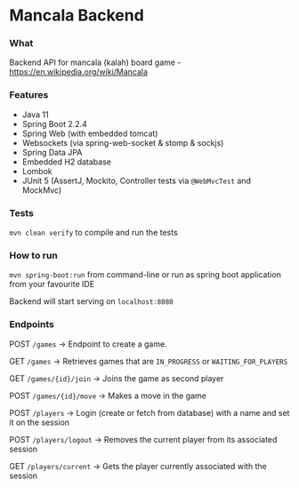 # Mancala Backend

### What
Backend API for mancala (kalah) board game - https://en.wikipedia.org/wiki/Mancala

### Features
* Java 11
* Spring Boot 2.2.4
* Spring Web (with embedded tomcat)
* Websockets (via spring-web-socket & stomp & sockjs)
* Spring Data JPA
* Embedded H2 database
* Lombok
* JUnit 5 (AssertJ, Mockito, Controller tests via `@WebMvcTest` and MockMvc)

### Tests

`mvn clean verify` to compile and run the tests

### How to run

`mvn spring-boot:run` from command-line or run as spring boot application from your favourite IDE
 
 Backend will start serving on `localhost:8080`

### Endpoints
POST `/games` -> Endpoint to create a game.

GET `/games` -> Retrieves games that are `IN_PROGRESS` or `WAITING_FOR_PLAYERS`

GET `/games/{id}/join` -> Joins the game as second player

POST `/games/{id}/move` -> Makes a move in the game

POST `/players` -> Login (create or fetch from database) with a name and set it on the session

POST `/players/logout` -> Removes the current player from its associated session

GET `/players/current` -> Gets the player currently associated with the session

